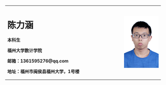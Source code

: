 <table border="0">
  <tr>
    <td width="75%">
      <h1>陈力涵</h1>
      <p><b>本科生</b></p>
      <p><b>福州大学数计学院</b></p>
      <p><b>邮箱：1361595276@qq.com</b></p>
      <p><b>地址：福州市闽侯县福州大学，1号楼</b></p>
    </td>
    <td width="25%">
      <img src="/333B3017A20D29C336646DA5FFC0C148.png" width="100%">      
    </td>
  </tr>
</table>
